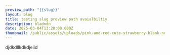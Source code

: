 ```yaml
---
preview_path: "{{slug}}"
layout: blog
title: testing slug preview path avaialbiltiy
description: bladndn
date: 2025-03-04T13:20:00.000Z
thumbnail: /public/assets/uploads/pink-and-red-cute-strawberry-blank-note-instagram-story.jpg
---
```

djdkdllkdkdjeiid
